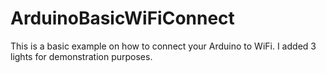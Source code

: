# ArduinoBasicWiFiConnect
This is a basic example on how to connect your Arduino to WiFi. I added 3 lights for demonstration purposes.
